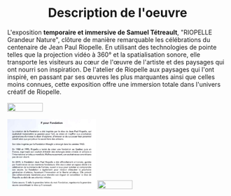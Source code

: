 <h1 align=center>Description de l'oeuvre</h1>
L'exposition <strong>temporaire et immersive de Samuel Tétreault</strong>, "RIOPELLE Grandeur Nature", clôture de manière remarquable les célébrations du centenaire de Jean Paul Riopelle. En utilisant des technologies de pointe telles que la projection vidéo à 360° et la spatialisation sonore, elle transporte les visiteurs au cœur de l'œuvre de l'artiste et des paysages qui ont nourri son inspiration. De l'atelier de Riopelle aux paysages qui l'ont inspiré, en passant par ses œuvres les plus marquantes ainsi que celles moins connues, cette exposition offre une immersion totale dans l'univers créatif de Riopelle.
<br>
<br>

 <img src='RIOPELLE_affiche_20240301.jpg' width=40% height=40%> 

 <br>

 <img src='./medias/RIOPELLE_cartel_20240301.jpg' width=40% height=40%>  <img src='RIOPELLE_affiche_20240301.jpg' width=40% height=40%> 

